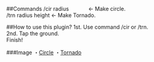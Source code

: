 ##Commands
/cir radius  &nbsp;&nbsp; &nbsp;&nbsp; &nbsp;&nbsp; &nbsp;&nbsp; <- Make circle.<br />
/trn radius height    <- Make Tornado.

##How to use this plugin?
1st. Use command /cir or /trn.<br />
2nd. Tap the ground.<br />
Finish!

###Image
・<a href="http://mgn.pe.hu/Image/circle.html">Circle</a>
・<a href="http://mgn.pe.hu/Image/tornado.html">Tornado</a>
